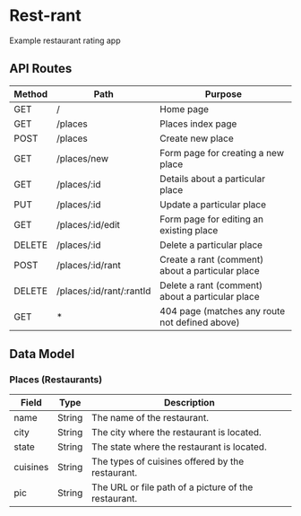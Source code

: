 # Rest-rant
Example restaurant rating app

## API Routes

| Method | Path             | Purpose                                       |
|--------|------------------|-----------------------------------------------|
| GET    | /                | Home page                                     |
| GET    | /places          | Places index page                             |
| POST   | /places          | Create new place                              |
| GET    | /places/new      | Form page for creating a new place            |
| GET    | /places/:id      | Details about a particular place              |
| PUT    | /places/:id      | Update a particular place                     |
| GET    | /places/:id/edit | Form page for editing an existing place       |
| DELETE | /places/:id      | Delete a particular place                     |
| POST   | /places/:id/rant | Create a rant (comment) about a particular place |
| DELETE | /places/:id/rant/:rantId | Delete a rant (comment) about a particular place |
| GET    | *                | 404 page (matches any route not defined above) |

## Data Model

### Places (Restaurants)

| Field     | Type   | Description                    |
|-----------|--------|--------------------------------|
| name      | String | The name of the restaurant.    |
| city      | String | The city where the restaurant is located. |
| state     | String | The state where the restaurant is located. |
| cuisines  | String | The types of cuisines offered by the restaurant. |
| pic       | String | The URL or file path of a picture of the restaurant. |

